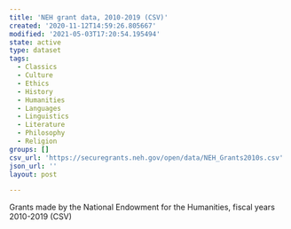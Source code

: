 ```yaml
---
title: 'NEH grant data, 2010-2019 (CSV)'
created: '2020-11-12T14:59:26.805667'
modified: '2021-05-03T17:20:54.195494'
state: active
type: dataset
tags:
  - Classics
  - Culture
  - Ethics
  - History
  - Humanities
  - Languages
  - Linguistics
  - Literature
  - Philosophy
  - Religion
groups: []
csv_url: 'https://securegrants.neh.gov/open/data/NEH_Grants2010s.csv'
json_url: ''
layout: post

---
```

Grants made by the National Endowment for the Humanities, fiscal years 2010-2019 (CSV)
